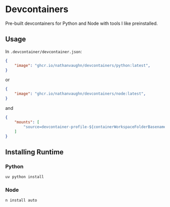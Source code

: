 # Devcontainers

Pre-built devcontainers for Python and Node with tools I like preinstalled.

## Usage

In `.devcontainer/devcontainer.json`:

```json
{
    "image": "ghcr.io/nathanvaughn/devcontainers/python:latest",
}
```

or

```json
{
    "image": "ghcr.io/nathanvaughn/devcontainers/node:latest",
}
```

and

```json
{
    "mounts": [
        "source=devcontainer-profile-${containerWorkspaceFolderBasename},target=/home/dev/,type=volume"
    ]
}
```

## Installing Runtime

### Python

```bash
uv python install
```

### Node

```bash
n install auto
```
